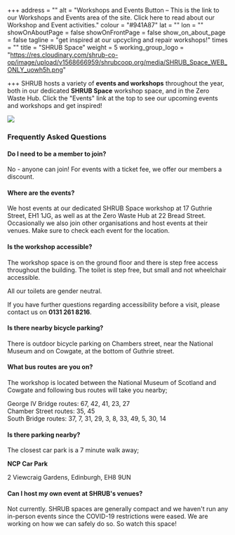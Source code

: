 +++
address = ""
alt = "Workshops and Events Button – This is the link to our Workshops and Events area of the site. Click here to read about our Workshop and Event activities."
colour = "#941A87"
lat = ""
lon = ""
showOnAboutPage = false
showOnFrontPage = false
show_on_about_page = false
tagline = "get inspired at our upcycling and repair workshops!"
times = ""
title = "SHRUB Space"
weight = 5
working_group_logo = "https://res.cloudinary.com/shrub-co-op/image/upload/v1568666959/shrubcoop.org/media/SHRUB_Space_WEB_ONLY_uowh5h.png"

+++
SHRUB hosts a variety of **events and workshops** throughout the year, both in our dedicated **SHRUB Space** workshop space, and in the Zero Waste Hub. Click the "Events" link at the top to see our upcoming events and workshops and get inspired!

![](https://res.cloudinary.com/shrub-co-op/image/upload/v1568760703/shrubcoop.org/media/shrub_space_website_btes2l.png)

### Frequently Asked Questions

#### Do I need to be a member to join?

No - anyone can join! For events with a ticket fee, we offer our members a discount.

#### Where are the events?

We host events at our dedicated SHRUB Space workshop at 17 Guthrie Street, EH1 1JG, as well as at the Zero Waste Hub at 22 Bread Street. Occasionally we also join other organisations and host events at their venues. Make sure to check each event for the location.

#### Is the workshop accessible?

The workshop space is on the ground floor and there is step free access throughout the building. The toilet is step free, but small and not wheelchair accessible.

All our toilets are gender neutral.

If you have further questions regarding accessibility before a visit, please contact us on **0131 261 8216**.

#### Is there nearby bicycle parking?

There is outdoor bicycle parking on Chambers street, near the National Museum and on Cowgate, at the bottom of Guthrie street.

#### What bus routes are you on?

The workshop is located between the National Museum of Scotland and Cowgate and following bus routes will take you nearby;

George IV Bridge routes: 67, 42, 41, 23, 27  
Chamber Street routes: 35, 45  
South Bridge routes: 37, 7, 31, 29, 3, 8, 33, 49, 5, 30, 14

#### Is there parking nearby?

The closest car park is a 7 minute walk away;

**NCP Car Park**

2 Viewcraig Gardens, Edinburgh, EH8 9UN

#### Can I host my own event at SHRUB's venues?

Not currently. SHRUB spaces are generally compact and we haven't run any in-person events since the COVID-19 restrictions were eased. We are working on how we can safely do so. So watch this space!